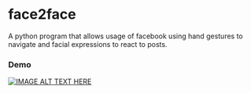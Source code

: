 # face2face
A python program that allows usage of facebook using hand gestures to navigate and facial expressions to react to posts.

### Demo
[![IMAGE ALT TEXT HERE](https://github.com/user-attachments/assets/138ca6d4-171b-46e2-8562-be759df2862d)](https://www.youtube.com/watch?v=Lbma7c55wf8)


